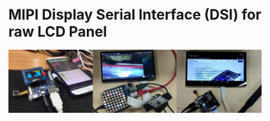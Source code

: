 # MIPI Display Serial Interface (DSI) for raw LCD Panel 

[![Watch the video](https://raw.githubusercontent.com/D3vD3m0n/BPI-M2-Magic/master/images/displays.jpg?alt=media)](https://www.youtube.com/watch?v=yquPXChZhTU)

